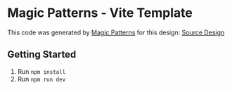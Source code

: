 # Magic Patterns - Vite Template

This code was generated by [Magic Patterns](https://magicpatterns.com) for this design: [Source Design](https://www.magicpatterns.com/c/to5rgppnjsrvsrt8zwylyt)

## Getting Started

1. Run `npm install`
2. Run `npm run dev`
